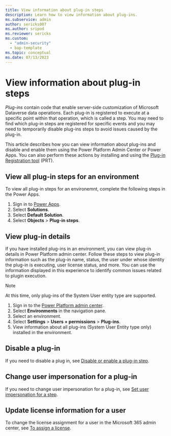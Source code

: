 ```yaml
---
title: View information about plug-in steps
description: Learn how to view information about plug-ins.
ms.subservice: admin
author: sericks007
ms.author: sripod
ms.reviewer: sericks
ms.custom:
  - "admin-security"
  - bap-template
ms.topic: conceptual
ms.date: 07/13/2023
---
```


# View information about plug-in steps
_Plug-ins_ contain code that enable server-side customization of Microsoft Dataverse data operations. Each plug-in is registered to execute at a specific point within that operation, which is called a step. You may need to find which plug-in steps are registered for specific events and you may need to temporarily disable plug-ins steps to avoid issues caused by the plug-in.

This article describes how you can view information about plug-ins and disable and enable them using the Power Platform Admin Center or Power Apps. You can also perform these actions by installing and using the [Plug-in Registration tool](/power-apps/developer/data-platform/download-tools-nuget) (PRT).

## View all plug-in steps for an environment
To view all plug-in steps for an environemnt, complete the following steps in the Power Apps.

1. Sign in to [Power Apps](https://make.powerapps.com?utm_source=padocs&utm_medium=linkinadoc&utm_campaign=referralsfromdoc).
1. Select **Solutions**.
1. Select **Default Solution**.
1. Select **Objects** > **Plug-in steps**.

## View plug-in details
If you have installed plug-ins in an environment, you can view plug-in details in Power Platform admin center. Follow these steps to view plug-in information such as the plug-in name, status, the user under whose identity the plug-in is executing, user license status, and more. You can use the information displayed in this experience to identify common issues related to plugin execution.

> [!Note]
> At this time, only plug-ins of the System User entity type are supported.

1. Sign in to the [Power Platform admin center](https://admin.powerplatform.microsoft.com).
1. Select **Environments** in the navigation pane.
1. Select an environment.
1. Select **Settings** > **Users + permissions** > **Plug-ins**.
1. View information about all plug-ins (System User Entity type only) installed in the environment.

## Disable a plug-in
If you need to disable a plug in, see [Disable or enable a plug-in step](/power-apps/developer/data-platform/register-plug-in#disable-or-enable-a-plug-in-step).

## Change user impersonation for a plug-in
If you need to change user impersonation for a plug-in, see [Set user impersonation for a step](/power-apps/developer/data-platform/register-plug-in#set-user-impersonation-for-a-step).

## Update license information for a user
To change the license assignment for a user in the Microsoft 365 admin center, see [To assign a license](create-users.md#to-assign-a-license).



